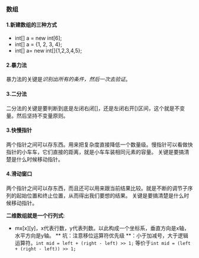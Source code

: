 ### 数组
#### 1.新建数组的三种方式
- int[] a = new int[6];
- int[] a = {1, 2, 3, 4};
- int[] a= new int[]{1,2,3,4,5};
#### 2.暴力法
暴力法的关键是*识别出所有的条件，然后一次去验证*。
#### 3.二分法
二分法的关键是要判断到底是左闭右闭\[\]，还是左闭右开\[)区间，这个就是不变量。然后坚持不变量原则。
#### 3.快慢指针
两个指针之间可以存东西。用来把复杂度直接降低一个数量级。慢指针可以看做快指针的小车车，它们直接的距离，就是小车车装相同元素的容量。
关键是要搞清楚是什么时候移动指针。
#### 4.滑动窗口
两个指针之间可以存东西，而且还可以用来跟当前结果比较。就是不断的调节子序列的起始位置和终止位置，从而得出我们要想的结果。
关键是要搞清楚是什么时候移动指针。

**二维数组就是一个行列式**:
- mx[x][y]，x代表行数，y代表列数。以此构成一个坐标系，垂直方向是x轴，水平方向是y轴。
** 坑：注意移位运算符优先级 **：小于加减号，大于逻辑运算符。`int mid = left + (right - left) >> 1;` 等价于`int mid = (left + (right - left)) >> 1;`